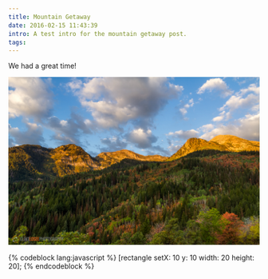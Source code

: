 ```yaml
---
title: Mountain Getaway
date: 2016-02-15 11:43:39
intro: A test intro for the mountain getaway post.
tags:
---
```

We had a great time!

![Mountain](/images/mountains.jpg)

{% codeblock lang:javascript %}
[rectangle setX: 10 y: 10 width: 20 height: 20];
{% endcodeblock %}
